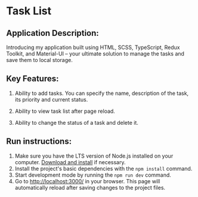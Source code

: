 # Task List

## Application Description:
Introducing my application built using HTML, SCSS, TypeScript, Redux Toolkit, and Material-UI – your ultimate solution to manage the tasks and save them to local storage.

## Key Features:

1. Ability to add tasks. You can specify the name, description of the task, its priority and current status.

2. Ability to view task list after page reload. 
   
3. Ability to change the status of a task and delete it.

## Run instructions:

1. Make sure you have the LTS version of Node.js installed on your computer.
   [Download and install](https://nodejs.org/en/) if necessary.
2. Install the project's basic dependencies with the `npm install` command.
3. Start development mode by running the `npm run dev` command.
4. Go to [http://localhost:3000/](http://localhost:3000/) in your browser. This
   page will automatically reload after saving changes to the project files.

